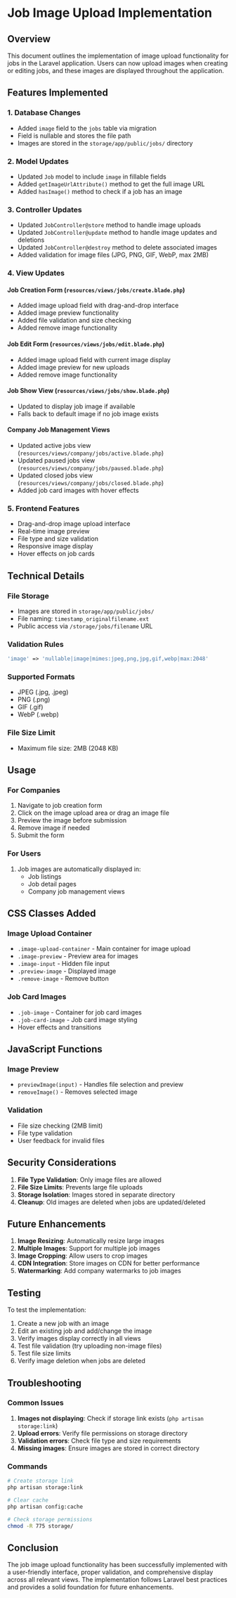 # Job Image Upload Implementation

## Overview
This document outlines the implementation of image upload functionality for jobs in the Laravel application. Users can now upload images when creating or editing jobs, and these images are displayed throughout the application.

## Features Implemented

### 1. Database Changes
- Added `image` field to the `jobs` table via migration
- Field is nullable and stores the file path
- Images are stored in the `storage/app/public/jobs/` directory

### 2. Model Updates
- Updated `Job` model to include `image` in fillable fields
- Added `getImageUrlAttribute()` method to get the full image URL
- Added `hasImage()` method to check if a job has an image

### 3. Controller Updates
- Updated `JobController@store` method to handle image uploads
- Updated `JobController@update` method to handle image updates and deletions
- Updated `JobController@destroy` method to delete associated images
- Added validation for image files (JPG, PNG, GIF, WebP, max 2MB)

### 4. View Updates

#### Job Creation Form (`resources/views/jobs/create.blade.php`)
- Added image upload field with drag-and-drop interface
- Added image preview functionality
- Added file validation and size checking
- Added remove image functionality

#### Job Edit Form (`resources/views/jobs/edit.blade.php`)
- Added image upload field with current image display
- Added image preview for new uploads
- Added remove image functionality

#### Job Show View (`resources/views/jobs/show.blade.php`)
- Updated to display job image if available
- Falls back to default image if no job image exists

#### Company Job Management Views
- Updated active jobs view (`resources/views/company/jobs/active.blade.php`)
- Updated paused jobs view (`resources/views/company/jobs/paused.blade.php`)
- Updated closed jobs view (`resources/views/company/jobs/closed.blade.php`)
- Added job card images with hover effects

### 5. Frontend Features
- Drag-and-drop image upload interface
- Real-time image preview
- File type and size validation
- Responsive image display
- Hover effects on job cards

## Technical Details

### File Storage
- Images are stored in `storage/app/public/jobs/`
- File naming: `timestamp_originalfilename.ext`
- Public access via `/storage/jobs/filename` URL

### Validation Rules
```php
'image' => 'nullable|image|mimes:jpeg,png,jpg,gif,webp|max:2048'
```

### Supported Formats
- JPEG (.jpg, .jpeg)
- PNG (.png)
- GIF (.gif)
- WebP (.webp)

### File Size Limit
- Maximum file size: 2MB (2048 KB)

## Usage

### For Companies
1. Navigate to job creation form
2. Click on the image upload area or drag an image file
3. Preview the image before submission
4. Remove image if needed
5. Submit the form

### For Users
1. Job images are automatically displayed in:
   - Job listings
   - Job detail pages
   - Company job management views

## CSS Classes Added

### Image Upload Container
- `.image-upload-container` - Main container for image upload
- `.image-preview` - Preview area for images
- `.image-input` - Hidden file input
- `.preview-image` - Displayed image
- `.remove-image` - Remove button

### Job Card Images
- `.job-image` - Container for job card images
- `.job-card-image` - Job card image styling
- Hover effects and transitions

## JavaScript Functions

### Image Preview
- `previewImage(input)` - Handles file selection and preview
- `removeImage()` - Removes selected image

### Validation
- File size checking (2MB limit)
- File type validation
- User feedback for invalid files

## Security Considerations

1. **File Type Validation**: Only image files are allowed
2. **File Size Limits**: Prevents large file uploads
3. **Storage Isolation**: Images stored in separate directory
4. **Cleanup**: Old images are deleted when jobs are updated/deleted

## Future Enhancements

1. **Image Resizing**: Automatically resize large images
2. **Multiple Images**: Support for multiple job images
3. **Image Cropping**: Allow users to crop images
4. **CDN Integration**: Store images on CDN for better performance
5. **Watermarking**: Add company watermarks to job images

## Testing

To test the implementation:

1. Create a new job with an image
2. Edit an existing job and add/change the image
3. Verify images display correctly in all views
4. Test file validation (try uploading non-image files)
5. Test file size limits
6. Verify image deletion when jobs are deleted

## Troubleshooting

### Common Issues

1. **Images not displaying**: Check if storage link exists (`php artisan storage:link`)
2. **Upload errors**: Verify file permissions on storage directory
3. **Validation errors**: Check file type and size requirements
4. **Missing images**: Ensure images are stored in correct directory

### Commands

```bash
# Create storage link
php artisan storage:link

# Clear cache
php artisan config:cache

# Check storage permissions
chmod -R 775 storage/
```

## Conclusion

The job image upload functionality has been successfully implemented with a user-friendly interface, proper validation, and comprehensive display across all relevant views. The implementation follows Laravel best practices and provides a solid foundation for future enhancements.
